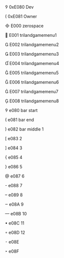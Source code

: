  0xE080 Dev

 0xE081 Owner

 E000 zerospace

 E001 trilandgamemenu1

 E002 trilandgamemenu2

 E003 trilandgamemenu3

 E004 trilandgamemenu4

 E005 trilandgamemenu5

 E006 trilandgamemenu6

 E007 trilandgamemenu7

 E008 trilandgamemenu8



 e080 bar start

 e081 bar end

 e082 bar middle 1

 e083 2

 e084 3

 e085 4

 e086 5

 e087 6

 e088 7

 e089 8

 e08A 9

 e08B 10

 e08C 11

 e08D 12

 e08E 

 e08F 
